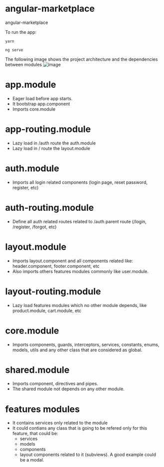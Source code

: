 # angular-marketplace
angular-marketplace

To run the app:

```yarn```

```ng serve```

The following image shows the project architecture and the dependencies between modules
![image](https://user-images.githubusercontent.com/84856587/132365586-5388a794-c8e0-4349-a2bb-077fc086a26d.png)

# app.module
- Eager load before app starts.
- It bootstrap app.component
- Imports core.module

# app-routing.module
- Lazy load in /auth route the auth.module
- Lazy load in / route the layout.module

# auth.module
- Imports all login related components (login page, reset password, register, etc)

# auth-routing.module
- Define all auth related routes related to /auth parent route (/login, /register, /forgot, etc)

# layout.module
- Imports layout.component and all components related like: header.component, footer.component, etc
- Also imports others features modules commonly like user.module.

# layout-routing.module
- Lazy load features modules which no other module depends, like product.module, cart.module, etc

# core.module
- Imports components, guards, interceptors, services, constants, enums, models, utils and any other class that are considered as global.

# shared.module
- Imports component, directives and pipes.
- The shared module not depends on any other module.

# features modules
- It contains services only related to the module
- It could contians any class that is going to be refered only for this feature, that could be:
  - services
  - models
  - components
  - layout components related to it (subviews). A good example could be a modal.
